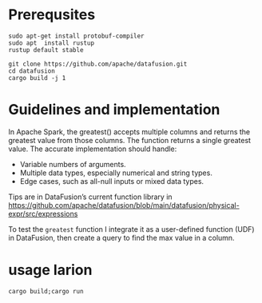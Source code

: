 # Prerequsites 

```
sudo apt-get install protobuf-compiler
sudo apt  install rustup
rustup default stable

git clone https://github.com/apache/datafusion.git
cd datafusion
cargo build -j 1
```


# Guidelines and implementation

In Apache Spark, the greatest() accepts multiple columns and returns the greatest value from those columns. The function returns a single greatest value. The accurate implementation should handle:

* Variable numbers of arguments.
* Multiple data types, especially numerical and string types.
* Edge cases, such as all-null inputs or mixed data types.

Tips are in DataFusion’s current function library in 
https://github.com/apache/datafusion/blob/main/datafusion/physical-expr/src/expressions

To test the `greatest` function I integrate it as a user-defined function (UDF) in DataFusion, 
then create a query to find the max value in a column.

# usage larion

```
cargo build;cargo run
```
